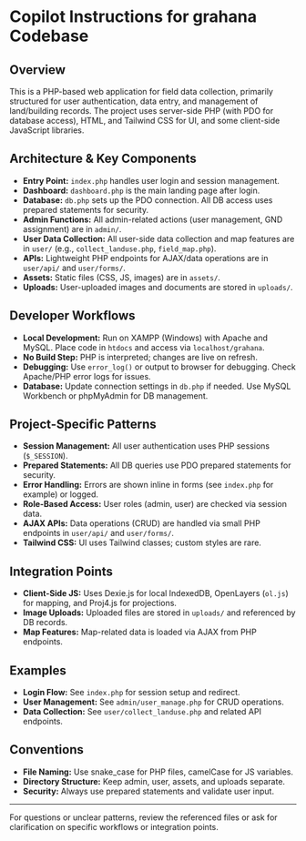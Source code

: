 # Copilot Instructions for grahana Codebase

## Overview
This is a PHP-based web application for field data collection, primarily structured for user authentication, data entry, and management of land/building records. The project uses server-side PHP (with PDO for database access), HTML, and Tailwind CSS for UI, and some client-side JavaScript libraries.

## Architecture & Key Components
- **Entry Point:** `index.php` handles user login and session management.
- **Dashboard:** `dashboard.php` is the main landing page after login.
- **Database:** `db.php` sets up the PDO connection. All DB access uses prepared statements for security.
- **Admin Functions:** All admin-related actions (user management, GND assignment) are in `admin/`.
- **User Data Collection:** All user-side data collection and map features are in `user/` (e.g., `collect_landuse.php`, `field_map.php`).
- **APIs:** Lightweight PHP endpoints for AJAX/data operations are in `user/api/` and `user/forms/`.
- **Assets:** Static files (CSS, JS, images) are in `assets/`.
- **Uploads:** User-uploaded images and documents are stored in `uploads/`.

## Developer Workflows
- **Local Development:** Run on XAMPP (Windows) with Apache and MySQL. Place code in `htdocs` and access via `localhost/grahana`.
- **No Build Step:** PHP is interpreted; changes are live on refresh.
- **Debugging:** Use `error_log()` or output to browser for debugging. Check Apache/PHP error logs for issues.
- **Database:** Update connection settings in `db.php` if needed. Use MySQL Workbench or phpMyAdmin for DB management.

## Project-Specific Patterns
- **Session Management:** All user authentication uses PHP sessions (`$_SESSION`).
- **Prepared Statements:** All DB queries use PDO prepared statements for security.
- **Error Handling:** Errors are shown inline in forms (see `index.php` for example) or logged.
- **Role-Based Access:** User roles (admin, user) are checked via session data.
- **AJAX APIs:** Data operations (CRUD) are handled via small PHP endpoints in `user/api/` and `user/forms/`.
- **Tailwind CSS:** UI uses Tailwind classes; custom styles are rare.

## Integration Points
- **Client-Side JS:** Uses Dexie.js for local IndexedDB, OpenLayers (`ol.js`) for mapping, and Proj4.js for projections.
- **Image Uploads:** Uploaded files are stored in `uploads/` and referenced by DB records.
- **Map Features:** Map-related data is loaded via AJAX from PHP endpoints.

## Examples
- **Login Flow:** See `index.php` for session setup and redirect.
- **User Management:** See `admin/user_manage.php` for CRUD operations.
- **Data Collection:** See `user/collect_landuse.php` and related API endpoints.

## Conventions
- **File Naming:** Use snake_case for PHP files, camelCase for JS variables.
- **Directory Structure:** Keep admin, user, assets, and uploads separate.
- **Security:** Always use prepared statements and validate user input.

---

For questions or unclear patterns, review the referenced files or ask for clarification on specific workflows or integration points.
